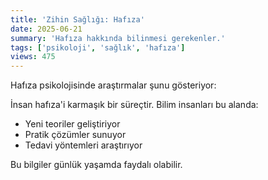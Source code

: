 ```yaml
---
title: 'Zihin Sağlığı: Hafıza'
date: 2025-06-21
summary: 'Hafıza hakkında bilinmesi gerekenler.'
tags: ['psikoloji', 'sağlık', 'hafıza']
views: 475
---
```


Hafıza psikolojisinde araştırmalar şunu gösteriyor:

İnsan hafıza'i karmaşık bir süreçtir. Bilim insanları bu alanda:
- Yeni teoriler geliştiriyor
- Pratik çözümler sunuyor
- Tedavi yöntemleri araştırıyor

Bu bilgiler günlük yaşamda faydalı olabilir.